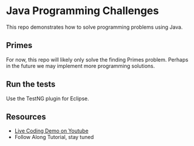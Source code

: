 # Java Programming Challenges

This repo demonstrates how to solve programming problems using Java.

## Primes

For now, this repo will likely only solve the finding Primes problem. Perhaps in the future we may implement more programming solutions. 

## Run the tests

Use the TestNG plugin for Eclipse.

## Resources

- [Live Coding Demo on Youtube](https://youtu.be/L62QdIXwUyI)
- Follow Along Tutorial, stay tuned
